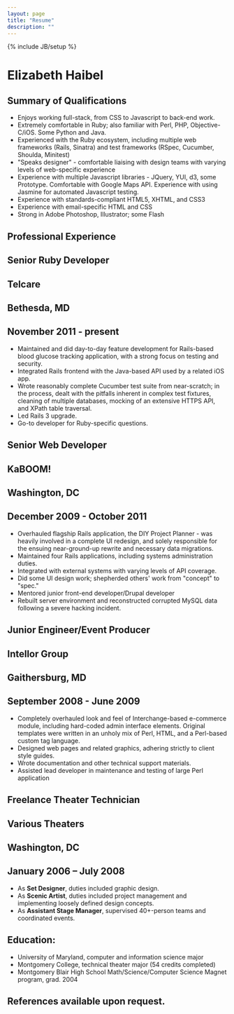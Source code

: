 ```yaml
---
layout: page
title: "Resume"
description: ""
---
```

{% include JB/setup %}

# Elizabeth Haibel

## Summary of Qualifications

- Enjoys working full-stack, from CSS to Javascript to back-end work. 
- Extremely comfortable in Ruby; also familiar with Perl, PHP, Objective-C/iOS. Some Python and Java.
- Experienced with the Ruby ecosystem, including multiple web frameworks (Rails, Sinatra) and test frameworks (RSpec, Cucumber, Shoulda, Minitest)
- "Speaks designer" - comfortable liaising with design teams with varying levels of web-specific experience 
- Experience with multiple Javascript libraries - JQuery, YUI, d3, some Prototype. Comfortable with Google Maps API. Experience with using Jasmine for automated Javascript testing. 
- Experience with standards-compliant HTML5, XHTML, and CSS3 
- Experience with email-specific HTML and CSS 
- Strong in Adobe Photoshop, Illustrator; some Flash

## Professional Experience

<section markdown='1'>
  <hgroup>
    <h1>Senior Ruby Developer</h1>
    <h2 class='organization'>Telcare</h2>
    <h2 class='location'>Bethesda, MD</h2>
    <h2 class='time'>November 2011 - present</h2>
  </hgroup>

- Maintained and did day-to-day feature development for Rails-based blood glucose tracking application, with a strong focus on testing and security. 
- Integrated Rails frontend with the Java-based API used by a related iOS app. 
- Wrote reasonably complete Cucumber test suite from near-scratch; in the process, dealt with the pitfalls inherent in complex test fixtures, cleaning of multiple databases, mocking of an extensive HTTPS API, and XPath table traversal. 
- Led Rails 3 upgrade. 
- Go-to developer for Ruby-specific questions.
</section>

<section markdown='1'>
  <hgroup>
    <h1>Senior Web Developer</h1>
    <h2 class='organization'>KaBOOM!</h2>
    <h2 class='location'>Washington, DC</h2>
    <h2 class='time'>December 2009 - October 2011</h2>
  </hgroup>

- Overhauled flagship Rails application, the DIY Project Planner - was heavily involved in a complete UI redesign, and solely responsible for the ensuing near-ground-up rewrite and necessary data migrations.
- Maintained four Rails applications, including systems administration duties. 
- Integrated with external systems with varying levels of API coverage. 
- Did some UI design work; shepherded others' work from "concept" to "spec." 
- Mentored junior front-end developer/Drupal developer 
- Rebuilt server environment and reconstructed corrupted MySQL data following a severe hacking incident.

</section>

<section markdown='1'>
  <hgroup>
    <h1>Junior Engineer/Event Producer</h1>
    <h2 class='organization'>Intellor Group</h2>
    <h2 class='location'>Gaithersburg, MD</h2>
    <h2 class='time'>September 2008 - June 2009</h2>
  </hgroup>

- Completely overhauled look and feel of Interchange-based e-commerce module, including hard-coded admin interface elements. Original templates were written in an unholy mix of Perl, HTML, and a Perl-based custom tag language.
- Designed web pages and related graphics, adhering strictly to client style guides. 
- Wrote documentation and other technical support materials. 
- Assisted lead developer in maintenance and testing of large Perl application

</section>

<section markdown='1'>
  <hgroup>
    <h1>Freelance Theater Technician</h1>
    <h2 class='organization'>Various Theaters</h2>
    <h2 class='location'>Washington, DC</h2>
    <h2 class='time'>January 2006 – July 2008</h2>
  </hgroup>

- As **Set Designer**, duties included graphic design.
- As **Scenic Artist**, duties included project management and implementing loosely defined design concepts.
- As **Assistant Stage Manager**, supervised 40+-person teams and coordinated events.

</section>

## Education:

- University of Maryland, computer and information science major 
- Montgomery College, technical theater major (54 credits completed) 
- Montgomery Blair High School Math/Science/Computer Science Magnet program, grad. 2004

## **References** available upon request.